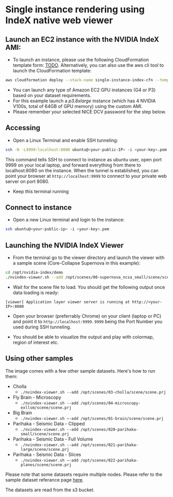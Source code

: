 # Single instance rendering using IndeX native web viewer

## Launch an EC2 instance with the NVIDIA IndeX AMI:

- To launch an instance, please use the following CloudFormation template form: [TODO](link). Alternatively, you can also use the aws cli tool to launch the CloudFormation template:
```sh
aws cloudformation deploy --stack-name single-instance-index-cfn --template-file resources/index-single-ami-cloud-formation-template.yaml --parameter-overrides 'KeyName=<your-keyname>' --capabilities CAPABILITY_IAM
```

- You can launch any type of Amazon EC2 GPU instances (G4 or P3) based on your dataset requirements.
- For this example launch a *p3.8xlarge* instance (which has 4 NVIDIA V100s, total of 64GB of GPU memory) using the custom AMI.
- Please remember your selected NICE DCV password for the step below.

## Accessing

- Open a Linux Terminal and enable SSH tunneling:
```sh
ssh -N -L9999:localhost:8080 ubuntu@<your-public-IP> -i <your-key>.pem
```
This command tells SSH to connect to instance as ubuntu user, open port 9999 on your local laptop, and forward everything from there to localhost:8080 on the instance.
When the tunnel is established, you can point your browser at `http://localhost:9999` to connect to your private web server on port 8080.
- Keep this terminal running

## Connect to instance

- Open a new Linux terminal and login to the instance:
```sh
ssh ubuntu@<your-public-ip> -i <your-key>.pem
```

## Launching the NVIDIA IndeX Viewer

- From the terminal go to the viewer directory and launch the viewer with a sample scene (Core-Collapse Supernova in this example):
```sh
cd /opt/nvidia-index/demo
./nvindex-viewer.sh --add /opt/scenes/00-supernova_ncsa_small/scene/scene.prj
```

- Wait for the scene file to load. You should get the following output once data loading is ready:
```
[viewer] Application layer viewer server is running at http://<your-IP>:8080
```

- Open your browser (preferrably Chrome) on your client (laptop or PC) and point it to `http://localhost:9999`. `9999` being the Port Number you used during SSH tunneling.

- You should be able to visualize the output and play with colormap, region of interest etc.

## Using other samples

The image comes with a few other sample datasets. Here's how to run them:

* Cholla
    - `./nvindex-viewer.sh --add /opt/scenes/03-cholla/scene/scene.prj`
* Fly Brain - Microscopy
    - `./nvindex-viewer.sh --add /opt/scenes/04-microscopy-exllsm/scene/scene.prj`
* Big Brain
    - `./nvindex-viewer.sh —-add /opt/scenes/01-brain/scene/scene.prj`
* Parihaka - Seismic Data - Clipped
    - `./nvindex-viewer.sh --add /opt/scenes/020-parihaka-small/scene/scene.prj`
* Parihaka - Seismic Data - Full Volume
    - `./nvindex-viewer.sh --add /opt/scenes/021-parihaka-large/scene/scene.prj`
* Parihaka - Seismic Data - Slices
    - `./nvindex-viewer.sh —-add /opt/scenes/022-parihaka-planes/scene/scene.prj`

Please note that some datasets require multiple nodes. Please refer to the sample dataset referance page [here](https://github.com/NVIDIA/nvindex-cloud/blob/master/doc/datasets.md).

The datasets are read from the s3 bucket.
